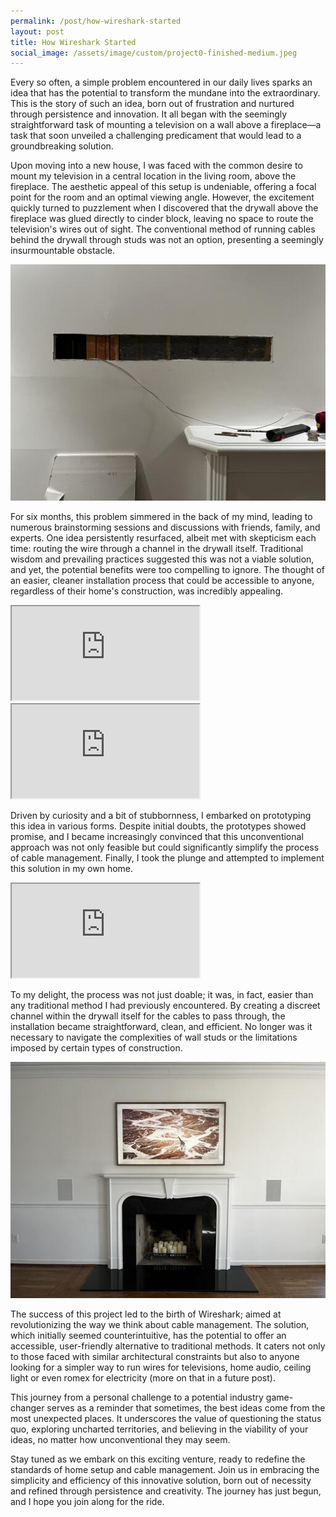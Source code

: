 ```yaml
---
permalink: /post/how-wireshark-started
layout: post
title: How Wireshark Started
social_image: /assets/image/custom/project0-finished-medium.jpeg
---
```


Every so often, a simple problem encountered in our daily lives sparks an idea that has the potential to transform the mundane into the extraordinary. This is the story of such an idea, born out of frustration and nurtured through persistence and innovation. It all began with the seemingly straightforward task of mounting a television on a wall above a fireplace—a task that soon unveiled a challenging predicament that would lead to a groundbreaking solution.

<!--more-->

Upon moving into a new house, I was faced with the common desire to mount my television in a central location in the living room, above the fireplace. The aesthetic appeal of this setup is undeniable, offering a focal point for the room and an optimal viewing angle. However, the excitement quickly turned to puzzlement when I discovered that the drywall above the fireplace was glued directly to cinder block, leaving no space to route the television's wires out of sight. The conventional method of running cables behind the drywall through studs was not an option, presenting a seemingly insurmountable obstacle.

<a href="/assets/image/custom/project0-drywall-cement-extralarge.jpeg" class="glightbox"><img src="/assets/image/custom/project0-drywall-cement-medium.jpeg"></a>

For six months, this problem simmered in the back of my mind, leading to numerous brainstorming sessions and discussions with friends, family, and experts. One idea persistently resurfaced, albeit met with skepticism each time: routing the wire through a channel in the drywall itself. Traditional wisdom and prevailing practices suggested this was not a viable solution, and yet, the potential benefits were too compelling to ignore. The thought of an easier, cleaner installation process that could be accessible to anyone, regardless of their home's construction, was incredibly appealing.


<div class="plyr__video-embed" id="player">
  <iframe
    src="https://www.youtube.com/embed/_k-rNIA9VbM?iv_load_policy=3&amp;modestbranding=1&amp;playsinline=1&amp;showinfo=0&amp;rel=0&amp;enablejsapi=1;loading=lazy"
    allowfullscreen
    allowtransparency
    allow="autoplay"
  ></iframe>
</div>

<div class="plyr__video-embed" id="player">
  <iframe
    src="https://www.youtube.com/embed/IUXRrXjIBt8?iv_load_policy=3&amp;modestbranding=1&amp;playsinline=1&amp;showinfo=0&amp;rel=0&amp;enablejsapi=1;loading=lazy"
    allowfullscreen
    allowtransparency
    allow="autoplay"
  ></iframe>
</div>

Driven by curiosity and a bit of stubbornness, I embarked on prototyping this idea in various forms. Despite initial doubts, the prototypes showed promise, and I became increasingly convinced that this unconventional approach was not only feasible but could significantly simplify the process of cable management. Finally, I took the plunge and attempted to implement this solution in my own home.

<div class="plyr__video-embed" id="player">
  <iframe
    src="https://www.youtube.com/embed/ntbpl2yId1Y?iv_load_policy=3&amp;modestbranding=1&amp;playsinline=1&amp;showinfo=0&amp;rel=0&amp;enablejsapi=1;loading=lazy"
    allowfullscreen
    allowtransparency
    allow="autoplay"
  ></iframe>
</div>

To my delight, the process was not just doable; it was, in fact, easier than any traditional method I had previously encountered. By creating a discreet channel within the drywall itself for the cables to pass through, the installation became straightforward, clean, and efficient. No longer was it necessary to navigate the complexities of wall studs or the limitations imposed by certain types of construction.

<a href="/assets/image/custom/project0-finished-extralarge.jpeg" class="glightbox"><img src="/assets/image/custom/project0-finished-medium.jpeg"></a>

The success of this project led to the birth of Wireshark; aimed at revolutionizing the way we think about cable management. The solution, which initially seemed counterintuitive, has the potential to offer an accessible, user-friendly alternative to traditional methods. It caters not only to those faced with similar architectural constraints but also to anyone looking for a simpler way to run wires for televisions, home audio, ceiling light or even romex for electricity (more on that in a future post).

This journey from a personal challenge to a potential industry game-changer serves as a reminder that sometimes, the best ideas come from the most unexpected places. It underscores the value of questioning the status quo, exploring uncharted territories, and believing in the viability of your ideas, no matter how unconventional they may seem.

Stay tuned as we embark on this exciting venture, ready to redefine the standards of home setup and cable management. Join us in embracing the simplicity and efficiency of this innovative solution, born out of necessity and refined through persistence and creativity. The journey has just begun, and I hope you join along for the ride.
